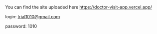 You can find the site uploaded here https://doctor-visit-app.vercel.app/

login: trial1010@gmail.com

password: 1010
